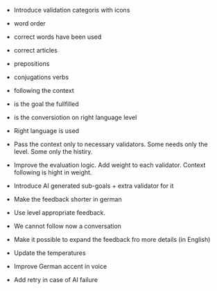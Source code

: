 - Introduce validation categoris with icons
- word order
- correct words have been used
- correct articles
- prepositions
- conjugations verbs 
- following the context
- is the goal the fullfilled
- is the conversiotion on right language level
- Right language is used


- Pass the context only to necessary validators. Some needs only the level. Some only the histiry.
- Improve the evaluation logic. Add weight to each validator. Context following is hight in weight.

- Introduce AI generated sub-goals + extra validator for it
- Make the feedback shorter in german
- Use level appropriate feedback.
- We cannot follow now a conversation
- Make it possible to expand the feedback fro more details (in English)
- Update the temperatures
- Improve German accent in voice
- Add retry in case of AI failure